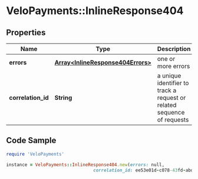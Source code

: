 # VeloPayments::InlineResponse404

## Properties

Name | Type | Description | Notes
------------ | ------------- | ------------- | -------------
**errors** | [**Array&lt;InlineResponse404Errors&gt;**](InlineResponse404Errors.md) | one or more errors | [optional] 
**correlation_id** | **String** | a unique identifier to track a request or related sequence of requests | [optional] 

## Code Sample

```ruby
require 'VeloPayments'

instance = VeloPayments::InlineResponse404.new(errors: null,
                                 correlation_id: ee53e01d-c078-43fd-abd4-47e92f4a06cf)
```


